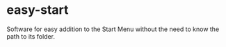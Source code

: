 # easy-start
Software for easy addition to the Start Menu without the need to know the path to its folder.

